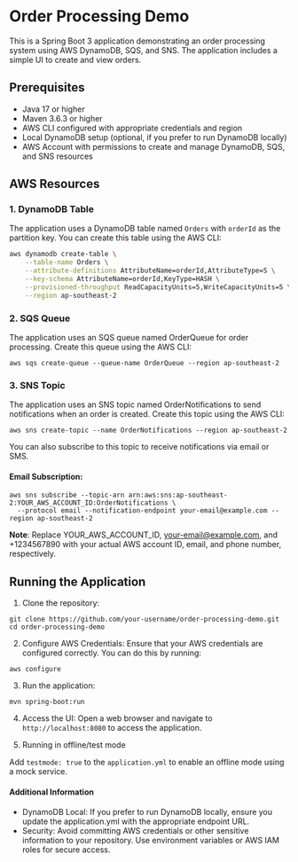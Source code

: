 # Order Processing Demo

This is a Spring Boot 3 application demonstrating an order processing system using AWS DynamoDB, SQS, and SNS. The application includes a simple UI to create and view orders.

## Prerequisites

- Java 17 or higher
- Maven 3.6.3 or higher
- AWS CLI configured with appropriate credentials and region
- Local DynamoDB setup (optional, if you prefer to run DynamoDB locally)
- AWS Account with permissions to create and manage DynamoDB, SQS, and SNS resources

## AWS Resources

### 1. DynamoDB Table

The application uses a DynamoDB table named `Orders` with `orderId` as the partition key. You can create this table using the AWS CLI:

```bash
aws dynamodb create-table \
    --table-name Orders \
    --attribute-definitions AttributeName=orderId,AttributeType=S \
    --key-schema AttributeName=orderId,KeyType=HASH \
    --provisioned-throughput ReadCapacityUnits=5,WriteCapacityUnits=5 \
    --region ap-southeast-2
```
### 2. SQS Queue
The application uses an SQS queue named OrderQueue for order processing. Create this queue using the AWS CLI:
```
aws sqs create-queue --queue-name OrderQueue --region ap-southeast-2
```

### 3. SNS Topic
The application uses an SNS topic named OrderNotifications to send notifications when an order is created. Create this topic using the AWS CLI:
```
aws sns create-topic --name OrderNotifications --region ap-southeast-2
```

You can also subscribe to this topic to receive notifications via email or SMS.

#### Email Subscription:

```
aws sns subscribe --topic-arn arn:aws:sns:ap-southeast-2:YOUR_AWS_ACCOUNT_ID:OrderNotifications \
  --protocol email --notification-endpoint your-email@example.com --region ap-southeast-2
```

**Note**: Replace YOUR_AWS_ACCOUNT_ID, your-email@example.com, and +1234567890 with your actual AWS account ID, email, and phone number, respectively.

## Running the Application

1. Clone the repository:
```
git clone https://github.com/your-username/order-processing-demo.git
cd order-processing-demo
```

2. Configure AWS Credentials: Ensure that your AWS credentials are configured correctly. You can do this by running:
```
aws configure
```

3. Run the application:
```
mvn spring-boot:run
```

4. Access the UI: Open a web browser and navigate to `http://localhost:8080` to access the application.

5. Running in offline/test mode

Add `testmode: true` to the `application.yml` to enable an offline mode using a mock service.
#### Additional Information
* DynamoDB Local: If you prefer to run DynamoDB locally, ensure you update the application.yml with the appropriate endpoint URL.
* Security: Avoid committing AWS credentials or other sensitive information to your repository. Use environment variables or AWS IAM roles for secure access.
